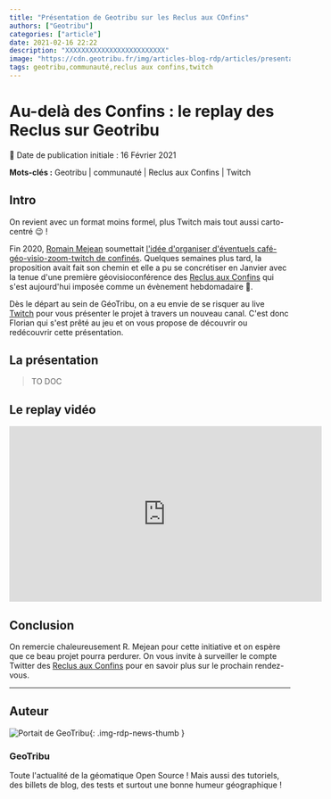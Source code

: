```yaml
---
title: "Présentation de Geotribu sur les Reclus aux COnfins"
authors: ["Geotribu"]
categories: ["article"]
date: 2021-02-16 22:22
description: "XXXXXXXXXXXXXXXXXXXXXXXXX"
image: "https://cdn.geotribu.fr/img/articles-blog-rdp/articles/presentation_reclus_confins/GeoTribu_1.jpeg"
tags: geotribu,communauté,reclus aux confins,twitch
---
```


# Au-delà des Confins : le replay des Reclus sur Geotribu

:calendar: Date de publication initiale : 16 Février 2021

**Mots-clés :** Geotribu | communauté | Reclus aux Confins | Twitch

## Intro

On revient avec un format moins formel, plus Twitch mais tout aussi carto-centré :wink: !

Fin 2020, [Romain Mejean](https://twitter.com/r_mejean) soumettait [l'idée d'organiser d'éventuels café-géo-visio-zoom-twitch de confinés](https://twitter.com/r_mejean/status/1325486798768910337?s=20). Quelques semaines plus tard, la proposition avait fait son chemin et elle a pu se concrétiser en Janvier avec la tenue d'une première géovisioconférence des [Reclus aux Confins](https://twitter.com/reclus_confins) qui s'est aujourd'hui imposée comme un évènement hebdomadaire :clap:.

Dès le départ au sein de GéoTribu, on a eu envie de se risquer au live [Twitch](https://www.twitch.tv/confins) pour vous présenter le projet à travers un nouveau canal. C'est donc Florian qui s'est prêté au jeu et on vous propose de découvrir ou redécouvrir cette présentation.

## La présentation

> TO DOC

## Le replay vidéo

<iframe width="560" height="315" src="https://www.youtube.com/embed/fB1dVOVbkME" frameborder="0" allow="accelerometer; autoplay; clipboard-write; encrypted-media; gyroscope; picture-in-picture" allowfullscreen></iframe>

<!-- Hyperlinks reference -->
[sed]: https://fr.wikipedia.org/wiki/Stream_Editor

## Conclusion

On remercie chaleureusement R. Mejean pour cette initiative et on espère que ce beau projet pourra perdurer. On vous invite à surveiller le compte Twitter des [Reclus aux Confins](https://twitter.com/reclus_confins) pour en savoir plus sur le prochain rendez-vous.

----

## Auteur

![Portait de GeoTribu](https://cdn.geotribu.fr/img/internal/charte/geotribu_logo_64x64.png){: .img-rdp-news-thumb }

### GeoTribu

Toute l'actualité de la géomatique Open Source ! Mais aussi des tutoriels, des billets de blog, des tests et surtout une bonne humeur géographique !
